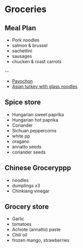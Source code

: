 # Groceries

## Meal Plan

- Pork noodles
- salmon & brussel
- sachettini
- sausages
- chucken & roast carrots

--

- [Pavochon](https://www.bonappetit.com/recipe/pavochon)
- [Asian turkey with glass noodles](https://www.bonappetit.com/recipe/mouthwatering-turkey-with-glass-noodles)

## Spice store

- Hungarian sweet paprika
- Hungarian hot paprika
- Coriander
- Sichuan peppercorns
- white pp
- oragano
- annatto seeds
- coriander seeds

## Chinese Groceryppp

- noodles
- dumplings x3
- Chinkiang vinegar

## Grocery store

- Garlic
- tomatoes
- Achiote (annatto) paste
- Chili oil
- frozen mango, strawberries
